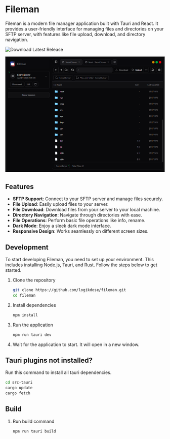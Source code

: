 # Fileman

Fileman is a modern file manager application built with Tauri and React. It provides a user-friendly interface for managing files and directories on your SFTP server, with features like file upload, download, and directory navigation.

![Download Latest Release](https://img.shields.io/github/downloads/logikdose/fileman/latest/total)


![Fileman Screenshot](./public/fileman-screenshot.png)

## Features

- **SFTP Support**: Connect to your SFTP server and manage files securely.
- **File Upload**: Easily upload files to your server.
- **File Download**: Download files from your server to your local machine.
- **Directory Navigation**: Navigate through directories with ease.
- **File Operations**: Perform basic file operations like info, rename.
- **Dark Mode**: Enjoy a sleek dark mode interface.
- **Responsive Design**: Works seamlessly on different screen sizes.

## Development

To start developing Fileman, you need to set up your environment. This includes installing Node.js, Tauri, and Rust. Follow the steps below to get started.

1. Clone the repository
   ```bash
   git clone https://github.com/logikdose/fileman.git
   cd fileman
   ```
2. Install dependencies

   ```bash
   npm install
   ```

3. Run the application

   ```bash
   npm run tauri dev
   ```

4. Wait for the application to start. It will open in a new window.

## Tauri plugins not installed?

Run this command to install all tauri dependencies.

   ```bash
   cd src-tauri
   cargo update
   cargo fetch
   ```

## Build

1. Run build command

   ```bash
   npm run tauri build
   ```